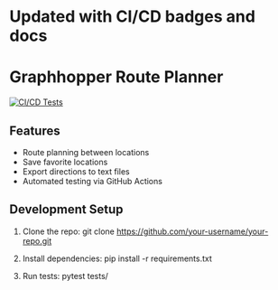 # Updated with CI/CD badges and docs
# Graphhopper Route Planner
[![CI/CD Tests](https://github.com/your-username/your-repo/actions/workflows/ci-cd.yml/badge.svg)](https://github.com/your-username/your-repo/actions)

## Features
- Route planning between locations
- Save favorite locations
- Export directions to text files
- Automated testing via GitHub Actions

## Development Setup
1. Clone the repo:
   git clone https://github.com/your-username/your-repo.git
   
2. Install dependencies:
  pip install -r requirements.txt

3. Run tests:
     pytest tests/
